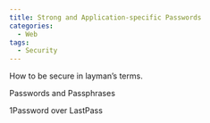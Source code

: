 ```yaml
---
title: Strong and Application-specific Passwords
categories:
  - Web
tags:
  - Security
---
```

How to be secure in layman’s terms.

Passwords and Passphrases

1Password over LastPass
